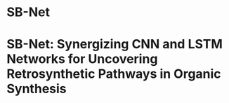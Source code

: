# SB-Net
# SB-Net: Synergizing CNN and LSTM Networks for Uncovering Retrosynthetic Pathways in Organic Synthesis
